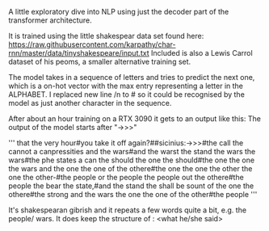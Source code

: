 A little exploratory dive into NLP using just the decoder part of the transformer architecture.

It is trained using the little shakespear data set found here: https://raw.githubusercontent.com/karpathy/char-rnn/master/data/tinyshakespeare/input.txt
Included is also a Lewis Carrol dataset of his peoms, a smaller alternative training set.

The model takes in a sequence of letters and tries to predict the next one, which is a on-hot vector with the max entry representing a letter in the ALPHABET. 
I replaced new line /n to # so it could be recognised by the model as just another character in the sequence.

After about an hour training on a RTX 3090 it gets to an output like this:
The output of the model starts after "->>>"

'''
that the very hour#you take it off again?##sicinius:->>>#the call the cannot a canpressities and the wars#and the warst the stand the wars the wars#the phe states a can the should the one the should#the one the one the wars and the one the one of the othere#the one the one the other the one the other-#the people or the people the people out the othere#the people the bear the state,#and the stand the shall be sount of the one the othere#the strong and the wars the one the one of the other#the people 
'''

It's shakespearan gibrish and it repeats a few words quite a bit, e.g. the people/ wars.
It does keep the structure of <name person speaking>: <what he/she said>

